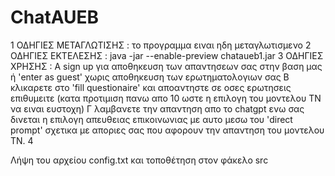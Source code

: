 # ChatAUEB
1 ΟΔΗΓΙΕΣ ΜΕΤΑΓΛΩΤΙΣΗΣ : το προγραμμα ειναι ηδη μεταγλωτισμενο
2 ΟΔΗΓΙΕΣ ΕΚΤΕΛΕΣΗΣ : java -jar --enable-preview chataueb1.jar 
3 ΟΔΗΓΙΕΣ ΧΡΗΣΗΣ : Α sign up για αποθηκευση των απαντησεων σας στην βαση μας ή 'enter as guest' χωρις αποθηκευση των ερωτηματολογιων σας
                   Β κλικαρετε στο 'fill questionaire' και αποαντηστε σε οσες ερωτησεις επιθυμειτε (κατα προτιμιση πανω απο 10 ωστε η επιλογη του μοντελου ΤΝ να ειναι ευστοχη)
                  Γ λαμβανετε την απαντηση απο το chatgpt ενω σας δινεται η επιλογη απευθειας επικοινωνιας με αυτο μεσω του 'direct prompt' σχετικα με αποριες σας που αφορουν την απαντηση του μοντελου ΤΝ.
4

Λήψη του αρχείου config.txt και τοποθέτηση στον φάκελο src
